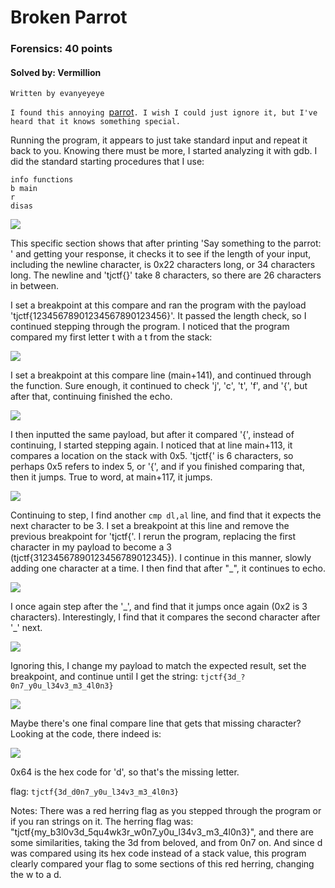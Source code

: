 # Broken Parrot
### Forensics: 40 points
#### Solved by: Vermillion
```
Written by evanyeyeye
```
`I found this annoying `<a href='https://static.tjctf.org/0f1a1fab0a0d186e591e138df30f96f25fbad7f3b6cd561d41ec43d5c90fa15d_parrot'>parrot</a>`. I wish I could just ignore it, but I've heard that it knows something special.`

Running the program, it appears to just take standard input and repeat it back to you. Knowing there must be more, I started analyzing it with gdb. I did the standard starting procedures that I use:
```
info functions
b main
r
disas
```

<img src='https://cdn.discordapp.com/attachments/532350033241309226/567485522289754190/unknown.png'>

This specific section shows that after printing 'Say something to the parrot: ' and getting your response, it checks it to see if the length of your input, including the newline character, is 0x22 characters long, or 34 characters long. The newline and 'tjctf{}' take 8 characters, so there are 26 characters in between.

I set a breakpoint at this compare and ran the program with the payload 'tjctf{12345678901234567890123456}'. It passed the length check, so I continued stepping through the program. I noticed that the program compared my first letter t with a t from the stack:

<img src='https://cdn.discordapp.com/attachments/532350033241309226/567487220366180362/unknown.png'>

I set a breakpoint at this compare line (main+141), and continued through the function. Sure enough, it continued to check 'j', 'c', 't', 'f', and '{', but after that, continuing finished the echo.

<img src='https://cdn.discordapp.com/attachments/532350033241309226/567487825881071627/unknown.png'>

I then inputted the same payload, but after it compared '{', instead of continuing, I started stepping again. I noticed that at line main+113, it compares a location on the stack with 0x5. 'tjctf{' is 6 characters, so perhaps 0x5 refers to index 5, or '{', and if you finished comparing that, then it jumps. True to word, at main+117, it jumps. 

<img src='https://cdn.discordapp.com/attachments/532350033241309226/567488893558063104/unknown.png'>

Continuing to step, I find another `cmp dl,al` line, and find that it expects the next character to be 3. I set a breakpoint at this line and remove the previous breakpoint for 'tjctf{'. I rerun the program, replacing the first character in my payload to become a 3 (tjctf{31234567890123456789012345}). I continue in this manner, slowly adding one character at a time. I then find that after "\_", it continues to echo.

<img src='https://cdn.discordapp.com/attachments/532350033241309226/567490014481481738/unknown.png'>

I once again step after the '\_', and find that it jumps once again (0x2 is 3 characters). Interestingly, I find that it compares the second character after '\_' next.

<img src='https://cdn.discordapp.com/attachments/532350033241309226/567490808241192980/unknown.png'>

Ignoring this, I change my payload to match the expected result, set the breakpoint, and continue until I get the string:
`tjctf{3d_?0n7_y0u_l34v3_m3_4l0n3}`

<img src='https://cdn.discordapp.com/attachments/532350033241309226/567491458534342685/unknown.png'>

Maybe there's one final compare line that gets that missing character? Looking at the code, there indeed is:

<img src='https://cdn.discordapp.com/attachments/532350033241309226/567491865423642626/unknown.png'>

0x64 is the hex code for 'd', so that's the missing letter.

flag: `tjctf{3d_d0n7_y0u_l34v3_m3_4l0n3}`

Notes: There was a red herring flag as you stepped through the program or if you ran strings on it. The herring flag was: "tjctf{my_b3l0v3d_5qu4wk3r_w0n7_y0u_l34v3_m3_4l0n3}", and there are some similarities, taking the 3d from beloved, and from 0n7 on. And since d was compared using its hex code instead of a stack value, this program clearly compared your flag to some sections of this red herring, changing the w to a d.
